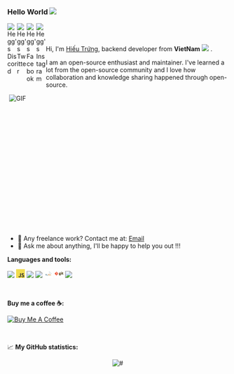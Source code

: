 ### Hello World <img src="https://media.giphy.com/media/hvRJCLFzcasrR4ia7z/giphy.gif" width="25px">
<a href="https://discord.gg/XVJQuxB4">
  <img align="left" alt="Hegg's Discord" width="22px" src="https://raw.githubusercontent.com/peterthehan/peterthehan/master/assets/discord.svg" />
</a>
<a href="https://twitter.com/donghuuhieu137">
  <img align="left" alt="Hegg's Twitter" width="22px" src="https://raw.githubusercontent.com/peterthehan/peterthehan/master/assets/twitter.svg" />
</a>
<a href="https://www.facebook.com/profile.php?id=100009130705198">
  <img align="left" alt="Hegg's Facebook" width="22px" src="https://upload.wikimedia.org/wikipedia/commons/f/fb/Facebook_icon_2013.svg" />
</a>
<a href="https://www.instagram.com/dhh_137/">
  <img align="left" alt="Hegg's Instagram" width="22px" src="https://upload.wikimedia.org/wikipedia/commons/e/e7/Instagram_logo_2016.svg" />
</a>

<br /> <br />

Hi, I'm [Hiếu Trứng](https://www.facebook.com/profile.php?id=100009130705198), backend developer from **VietNam** 
<img src="https://upload.wikimedia.org/wikipedia/commons/2/21/Flag_of_Vietnam.svg" width="28" /> .

I am an open-source enthusiast and maintainer. I've learned a lot from the open-source community and I love how collaboration and knowledge sharing happened through open-source.


<img align="right" alt="GIF" src="https://github.com/abhisheknaiidu/abhisheknaiidu/blob/master/code.gif?raw=true" width="500" height="320" />
  
- 💼 Any freelance work? Contact me at: [Email](donghuuhieu137@gmail.com)
- 💬 Ask me about anything, I'll be happy to help you out !!!

**Languages and tools:** 

<code><img height="20" src="https://cdn.worldvectorlogo.com/logos/java.svg"></code>
<code><img height="20" src="https://raw.githubusercontent.com/github/explore/80688e429a7d4ef2fca1e82350fe8e3517d3494d/topics/javascript/javascript.png"></code>
<code><img height="20" src="https://cdn.worldvectorlogo.com/logos/typescript.svg"></code>
<code><img height="20" src="https://openwhisk.apache.org/images/runtimes/icon-docker-notext-color.svg"></code>
<code><img height="20" src="https://raw.githubusercontent.com/github/explore/80688e429a7d4ef2fca1e82350fe8e3517d3494d/topics/mysql/mysql.png"></code>
<code><img height="20" src="https://raw.githubusercontent.com/github/explore/80688e429a7d4ef2fca1e82350fe8e3517d3494d/topics/git/git.png"></code>
<code><img height="20" src="https://cdn.worldvectorlogo.com/logos/nginx-1.svg"></code>


<!-- 
<code><img height="20" src="https://raw.githubusercontent.com/github/explore/80688e429a7d4ef2fca1e82350fe8e3517d3494d/topics/nodejs/nodejs.png"></code>
<code><img height="20" src="https://raw.githubusercontent.com/github/explore/80688e429a7d4ef2fca1e82350fe8e3517d3494d/topics/python/python.png"></code>
<code><img height="20" src="https://raw.githubusercontent.com/github/explore/80688e429a7d4ef2fca1e82350fe8e3517d3494d/topics/react/react.png"></code>
-->

<br />

**Buy me a coffee ☕:**

<a href="#" target="_blank"><img src="https://cdn.buymeacoffee.com/buttons/v2/default-red.png" alt="Buy Me A Coffee" width="300" ></a>

<br />

📈 **My GitHub statistics:**

<p align="center"> <img src="https://github-readme-stats.vercel.app/api?username=donghuuhieu137&show_icons=true&theme=gotham" alt="#" />




